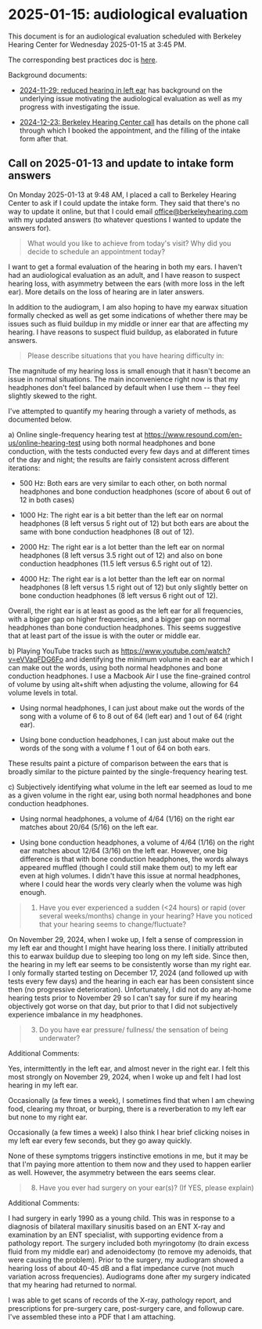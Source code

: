 # 2025-01-15: audiological evaluation

This document is for an audiological evaluation scheduled with
Berkeley Hearing Center for Wednesday 2025-01-15 at 3:45 PM.

The corresponding best practices doc is
[here](../../best-practices/best-practices-around-audiological-evaluation-appointments.md).

Background documents:

* [2024-11-29: reduced hearing in left
  ear](../2024/2024-11-29-reduced-hearing-in-left-ear.md) has
  background on the underlying issue motivating the audiological
  evaluation as well as my progress with investigating the issue.

* [2024-12-23: Berkeley Hearing Center
  call](../2024/2024-12-23-berkeley-hearing-center-call.md) has
  details on the phone call through which I booked the appointment,
  and the filling of the intake form after that.

## Call on 2025-01-13 and update to intake form answers

On Monday 2025-01-13 at 9:48 AM, I placed a call to Berkeley Hearing
Center to ask if I could update the intake form. They said that
there's no way to update it online, but that I could email
office@berkeleyhearing.com with my updated answers (to whatever
questions I wanted to update the answers for).

> What would you like to achieve from today's visit? Why did you decide to schedule an appointment today?

I want to get a formal evaluation of the hearing in both my ears. I
haven't had an audiological evaluation as an adult, and I have
reason to suspect hearing loss, with asymmetry between the ears
(with more loss in the left ear). More details on the loss of
hearing are in later answers.

In addition to the audiogram, I am also hoping to have my earwax
situation formally checked as well as get some indications of
whether there may be issues such as fluid buildup in my middle or
inner ear that are affecting my hearing. I have reasons to suspect
fluid buildup, as elaborated in future answers.

> Please describe situations that you have hearing difficulty in:

The magnitude of my hearing loss is small enough that it hasn't
become an issue in normal situations. The main inconvenience right
now is that my headphones don't feel balanced by default when I use
them -- they feel slightly skewed to the right.

I've attempted to quantify my hearing through a variety of methods,
as documented below.

a) Online single-frequency hearing test at
   https://www.resound.com/en-us/online-hearing-test using both normal
   headphones and bone conduction, with the tests conducted every few
   days and at different times of the day and night; the results are
   fairly consistent across different iterations:

  * 500 Hz: Both ears are very similar to each other, on both normal
    headphones and bone conduction headphones (score of about 6 out of
    12 in both cases)

  * 1000 Hz: The right ear is a bit better than the left ear on normal
    headphones (8 left versus 5 right out of 12) but both ears are
    about the same with bone conduction headphones (8 out of 12).

  * 2000 Hz: The right ear is a lot better than the left ear on normal
    headphones (8 left versus 3.5 right out of 12) and also on bone
    conduction headphones (11.5 left versus 6.5 right out of 12).

  * 4000 Hz: The right ear is a lot better than the left ear on normal
    headphones (8 left versus 1.5 right out of 12) but only slightly
    better on bone conduction headphones (8 left versus 6 right out of
    12).

  Overall, the right ear is at least as good as the left ear for all
  frequencies, with a bigger gap on higher frequencies, and a bigger
  gap on normal headphones than bone conduction headphones. This seems
  suggestive that at least part of the issue is with the outer or
  middle ear.

b) Playing YouTube tracks such as
   https://www.youtube.com/watch?v=eVVaqFDG6Fo and identifying the
   minimum volume in each ear at which I can make out the words, using
   both normal headphones and bone conduction headphones. I use a
   Macbook Air I use the fine-grained control of volume by using
   alt+shift when adjusting the volume, allowing for 64 volume levels
   in total.

  * Using normal headphones, I can just about make out the
    words of the song with a volume of 6 to 8 out of 64 (left ear) and
    1 out of 64 (right ear).

  * Using bone conduction headphones, I can just about make out the
    words of the song with a volume f 1 out of 64 on both ears.

  These results paint a picture of comparison between the ears that is
  broadly similar to the picture painted by the single-frequency
  hearing test.

c) Subjectively identifying what volume in the left ear seemed as loud
   to me as a given volume in the right ear, using both normal
   headphones and bone conduction headphones.

  * Using normal headphones, a volume of 4/64 (1/16) on the right ear
    matches about 20/64 (5/16) on the left ear.

  * Using bone conduction headphones, a volume of 4/64 (1/16) on the
    right ear matches about 12/64 (3/16) on the left ear. However, one
    big difference is that with bone conduction headphones, the words
    always appeared muffled (though I could still make them out) to my
    left ear even at high volumes. I didn't have this issue at normal
    headphones, where I could hear the words very clearly when the
    volume was high enough.

> 1. Have you ever experienced a sudden (<24 hours) or rapid (over
> several weeks/months) change in your hearing? Have you noticed that
> your hearing seems to change/fluctuate?

On November 29, 2024, when I woke up, I felt a sense of compression in
my left ear and thought I might have hearing loss there.  I initially
attributed this to earwax buildup due to sleeping too long on my left
side. Since then, the hearing in my left ear seems to be consistently
worse than my right ear. I only formally started testing on December
17, 2024 (and followed up with tests every few days) and the hearing
in each ear has been consistent since then (no progressive
deterioration). Unfortunately, I did not do any at-home hearing tests
prior to November 29 so I can't say for sure if my hearing objectively
got worse on that day, but prior to that I did not subjectively
experience imbalance in my headphones.

> 3. Do you have ear pressure/ fullness/ the sensation of being underwater?

Additional Comments:

Yes, intermittently in the left ear, and almost never in the right
ear. I felt this most strongly on November 29, 2024, when I woke up
and felt I had lost hearing in my left ear.

Occasionally (a few times a week), I sometimes find that when I am
chewing food, clearing my throat, or burping, there is a reverberation
to my left ear but none to my right ear.

Occasionally (a few times a week) I also think I hear brief clicking
noises in my left ear every few seconds, but they go away quickly.

None of these symptoms triggers instinctive emotions in me, but it may
be that I'm paying more attention to them now and they used to happen
earlier as well. However, the asymmetry between the ears seems clear.

> 8. Have you ever had surgery on your ear(s)? (If YES, please
> explain)

Additional Comments:

I had surgery in early 1990 as a young child. This was in response to
a diagnosis of bilateral maxillary sinusitis based on an ENT X-ray and
examination by an ENT specialist, with supporting evidence from a
pathology report. The surgery included both myringotomy (to drain
excess fluid from my middle ear) and adenoidectomy (to remove my
adenoids, that were causing the problem). Prior to the surgery, my
audiogram showed a hearing loss of about 40-45 dB and a flat impedance
curve (not much variation across frequencies). Audiograms done after
my surgery indicated that my hearing had returned to normal.

I was able to get scans of records of the X-ray, pathology report, and
prescriptions for pre-surgery care, post-surgery care, and followup
care. I've assembled these into a PDF that I am attaching.

